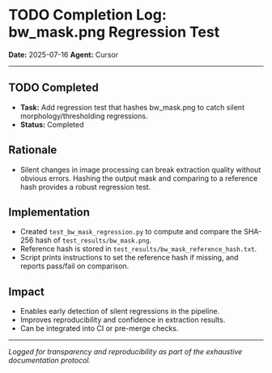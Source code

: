 # TODO Completion Log: bw_mask.png Regression Test

**Date:** 2025-07-16
**Agent:** Cursor

---

## TODO Completed
- **Task:** Add regression test that hashes bw_mask.png to catch silent morphology/thresholding regressions.
- **Status:** Completed

## Rationale
- Silent changes in image processing can break extraction quality without obvious errors. Hashing the output mask and comparing to a reference hash provides a robust regression test.

## Implementation
- Created `test_bw_mask_regression.py` to compute and compare the SHA-256 hash of `test_results/bw_mask.png`.
- Reference hash is stored in `test_results/bw_mask_reference_hash.txt`.
- Script prints instructions to set the reference hash if missing, and reports pass/fail on comparison.

## Impact
- Enables early detection of silent regressions in the pipeline.
- Improves reproducibility and confidence in extraction results.
- Can be integrated into CI or pre-merge checks.

---

*Logged for transparency and reproducibility as part of the exhaustive documentation protocol.* 